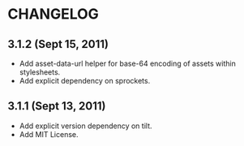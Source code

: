 CHANGELOG
=========

3.1.2 (Sept 15, 2011)
---------------------

* Add asset-data-url helper for base-64 encoding of assets within stylesheets.
* Add explicit dependency on sprockets.

3.1.1 (Sept 13, 2011)
---------------------

* Add explicit version dependency on tilt.
* Add MIT License.
